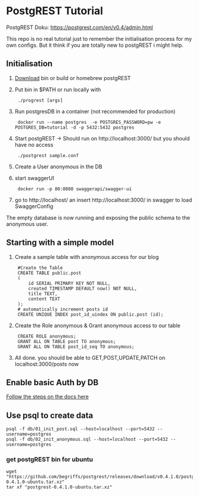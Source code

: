 # PostgREST Tutorial
PostgREST Doku:
	https://postgrest.com/en/v0.4/admin.html

This repo is no real tutorial just to remember the initialisation process for my own configs.
But it think if you are totally new to postgREST i might help.

## Initialisation
1. [Download](https://github.com/begriffs/postgrest/releases/tag/v0.4.1.0) bin or build or homebrew postgREST
2. Put bin in $PATH or run locally with 

        ./progrest [args]
3. Run postgresDB in a container (not recommended for production)

        docker run --name postgres  -e POSTGRES_PASSWORD=pw -e POSTGRES_DB=tutorial -d -p 5432:5432 postgres

4. Start postgREST -> Should run on http://localhost:3000/ but you should have no access
        
        ./postgrest sample.conf

5. Create a User anonymous in the DB
6. start swaggerUI
     
        docker run -p 80:8080 swaggerapi/swagger-ui

7. go to http://localhost/ an insert http://localhost:3000/ in swagger to load SwaggerConfig

The empty database is now running and exposing the public schema to the anonymous user.

## Starting with a simple model

1. Create a sample table with anonymous access for our blog
        
        #Create the Table
        CREATE TABLE public.post
        (   
            id SERIAL PRIMARY KEY NOT NULL,
            created TIMESTAMP DEFAULT now() NOT NULL,
            title TEXT,
            content TEXT
        );
        # automatically increment posts id
        CREATE UNIQUE INDEX post_id_uindex ON public.post (id);
        
2. Create the Role anonymous &  Grant anonymous access to our table
    
        CREATE ROLE anonymous;
        GRANT ALL ON TABLE post TO anonymous;
        GRANT ALL ON TABLE post_id_seq TO anonymous;

3. All done. you should be able to GET,POST,UPDATE,PATCH on localhost:3000/posts now
    
## Enable basic Auth by DB
[Follow the steps on the docs here](https://postgrest.com/en/v0.4/auth.html#sql-user-management)

## Use psql to create data

    psql -f db/01_init_post.sql --host=localhost --port=5432 --username=postgres 
    psql -f db/02_init_anonymous.sql --host=localhost --port=5432 --username=postgres 

### get postgREST bin for ubuntu
    
    wget "https://github.com/begriffs/postgrest/releases/download/v0.4.1.0/postgrest-0.4.1.0-ubuntu.tar.xz"
    tar xf "postgrest-0.4.1.0-ubuntu.tar.xz"
